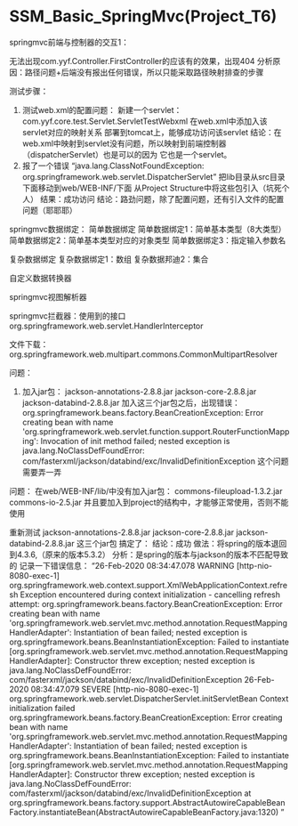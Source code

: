# SSM_Basic_SpringMvc(Project_T6)

springmvc前端与控制器的交互1：

无法出现com.yyf.Controller.FirstController的应该有的效果，出现404
分析原因：路径问题+后端没有报出任何错误，所以只能采取路径映射排查的步骤

测试步骤：

1. 测试web.xml的配置问题：
新建一个servlet：com.yyf.core.test.Servlet.ServletTestWebxml
在web.xml中添加入该servlet对应的映射关系
部署到tomcat上，能够成功访问该servlet
结论：在web.xml中映射到servlet没有问题，所以映射到前端控制器（dispatcherServlet）也是可以的因为
它也是一个servlet。
2. 报了一个错误
“java.lang.ClassNotFoundException: org.springframework.web.servlet.DispatcherServlet”
把lib目录从src目录下面移动到web/WEB-INF/下面
从Project Structure中将这些包引入（坑死个人）
结果：成功访问
结论：路劲问题，除了配置问题，还有引入文件的配置问题（耶耶耶）


springmvc数据绑定：
简单数据绑定
简单数据绑定1：简单基本类型（8大类型）
简单数据绑定2：简单基本类型对应的对象类型
简单数据绑定3：指定输入参数名


复杂数据绑定
复杂数据绑定1：数组
复杂数据邦迪2：集合

自定义数据转换器

springmvc视图解析器

springmvc拦截器：使用到的接口
org.springframework.web.servlet.HandlerInterceptor

文件下载：
org.springframework.web.multipart.commons.CommonMultipartResolver



问题：
1. 加入jar包：
jackson-annotations-2.8.8.jar
jackson-core-2.8.8.jar
jackson-databind-2.8.8.jar
加入这三个jar包之后，出现错误：
org.springframework.beans.factory.BeanCreationException: 
Error creating bean with name 'org.springframework.web.servlet.function.support.RouterFunctionMapping': 
Invocation of init method failed; 
nested exception is java.lang.NoClassDefFoundError: 
com/fasterxml/jackson/databind/exc/InvalidDefinitionException
这个问题需要弄一弄

问题：
在web/WEB-INF/lib/中没有加入jar包：
commons-fileupload-1.3.2.jar
commons-io-2.5.jar
并且要加入到project的结构中，才能够正常使用，否则不能使用


重新测试
jackson-annotations-2.8.8.jar
jackson-core-2.8.8.jar
jackson-databind-2.8.8.jar
这三个jar包
搞定了：
结论：成功
做法：将spring的版本退回到4.3.6,（原来的版本5.3.2）
分析：是spring的版本与jackson的版本不匹配导致的
记录一下错误信息：
“26-Feb-2020 08:34:47.078 WARNING [http-nio-8080-exec-1] org.springframework.web.context.support.XmlWebApplicationContext.refresh Exception encountered during context initialization - cancelling refresh attempt: org.springframework.beans.factory.BeanCreationException: Error creating bean with name 'org.springframework.web.servlet.mvc.method.annotation.RequestMappingHandlerAdapter': Instantiation of bean failed; nested exception is org.springframework.beans.BeanInstantiationException: Failed to instantiate [org.springframework.web.servlet.mvc.method.annotation.RequestMappingHandlerAdapter]: Constructor threw exception; nested exception is java.lang.NoClassDefFoundError: com/fasterxml/jackson/databind/exc/InvalidDefinitionException
 26-Feb-2020 08:34:47.079 SEVERE [http-nio-8080-exec-1] org.springframework.web.servlet.DispatcherServlet.initServletBean Context initialization failed
 	org.springframework.beans.factory.BeanCreationException: Error creating bean with name 'org.springframework.web.servlet.mvc.method.annotation.RequestMappingHandlerAdapter': Instantiation of bean failed; nested exception is org.springframework.beans.BeanInstantiationException: Failed to instantiate [org.springframework.web.servlet.mvc.method.annotation.RequestMappingHandlerAdapter]: Constructor threw exception; nested exception is java.lang.NoClassDefFoundError: com/fasterxml/jackson/databind/exc/InvalidDefinitionException
 		at org.springframework.beans.factory.support.AbstractAutowireCapableBeanFactory.instantiateBean(AbstractAutowireCapableBeanFactory.java:1320)
”

